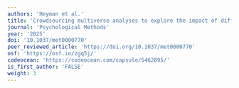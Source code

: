 ```yaml
---
authors: 'Heyman et al.'
title: 'Crowdsourcing multiverse analyses to explore the impact of different data-processing and analysis decisions: A tutorial.'
journal: 'Psychological Methods'
year: '2025'
doi: '10.1037/met0000770'
peer_reviewed_article: 'https://doi.org/10.1037/met0000770'
osf: 'https://osf.io/zgq5j/'
codeocean: 'https://codeocean.com/capsule/5462895/'
is_first_author: 'FALSE'
weight: 3
---
```

